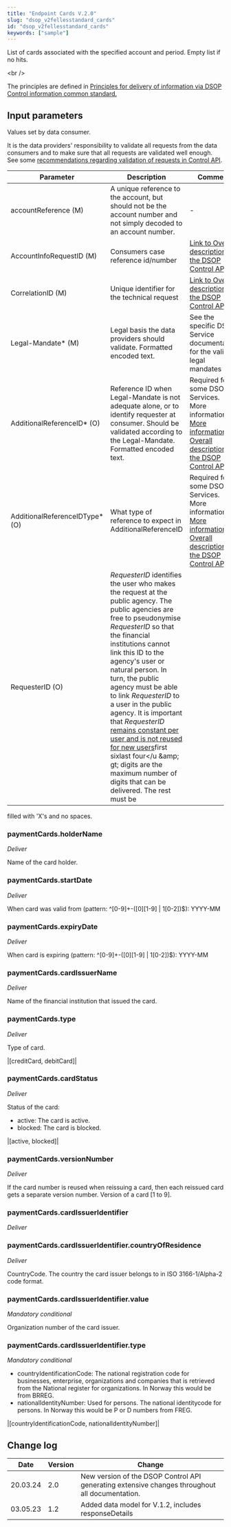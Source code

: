 ```yaml
---
title: "Endpoint Cards V.2.0"
slug: "dsop_v2fellesstandard_cards"
id: "dsop_v2fellesstandard_cards"
keywords: ["sample"]
---
```


List of cards associated with the specified account and period. Empty list if no hits.

<br \/>

The principles are defined in [Principles for delivery of information via DSOP Control information common standard.](https://dokumentasjon.dsop.no/dsop_v2fellesstandard_datamodel.html#principles-for-delivery-of-information-via-dsop-control-information-common-standard)

## Input parameters

Values set by data consumer.

It is the data providers' responsibility to validate all requests from the data consumers and to make sure that all
requests are validated well enough. See some [recommendations regarding validation of requests in Control API](https://dokumentasjon.dsop.no/dsop_v2fellesstandard_validation.html).

| Parameter | Description | Comment |
| -------------------------------- | --------------------------------------------------------------------------------------------------------------------------------------------------------------------------------------------------------------------------------------------------------------------------------------------------------------------------------------------------------------------------------------------------------------------------------------------- | ------------------------------------------------------------------------------------------------------------------------------------------------------------------------------------------------------------- |
| accountReference (M) | A unique reference to the account, but should not be the account number and not simply decoded to an account number. | - |
| AccountInfoRequestID (M) | Consumers case reference id/number | [Link to Overall description of the DSOP Control API](https://dokumentasjon.dsop.no/dsop_v2fellesstandard_specification_of_eoppslag.html) |
| CorrelationID (M) | Unique identifier for the technical request | [Link to Overall description of the DSOP Control API](https://dokumentasjon.dsop.no/dsop_v2fellesstandard_specification_of_eoppslag.html) |
| Legal-Mandate* (M) | Legal basis the data providers should validate. Formatted encoded text. | See the specific DSOP Service documentation for the valid legal mandates |
| AdditionalReferenceID* (O) | Reference ID when Legal-Mandate is not adequate alone, or to identify requester at consumer. Should be validated according to the Legal-Mandate. Formatted encoded text. | Required for some DSOP Services. More information in  [More information in Overall description of the DSOP Control API](https://dokumentasjon.dsop.no/dsop_v2fellesstandard_specification_of_eoppslag.html) |
| AdditionalReferenceIDType* (O) | What type of reference to expect in AdditionalReferenceID | Required for some DSOP Services. More information in  [More information in Overall description of the DSOP Control API](https://dokumentasjon.dsop.no/dsop_v2fellesstandard_specification_of_eoppslag.html) |
| RequesterID (O)	               | *RequesterID* identifies the user who makes the request at the public agency. The public agencies are free to pseudonymise *RequesterID* so that the financial institutions cannot link this ID to the agency's user or natural person. In turn, the public agency must be able to link *RequesterID* to a user in the public agency. It is important that *RequesterID* <u>remains constant per user and is not reused for new users</u>first six</u>last four</u &amp;amp; gt; digits are the maximum number of digits that can be delivered. The rest must be
filled with 'X's  and no spaces.

### paymentCards.holderName

*Deliver*

Name of the card holder.

### paymentCards.startDate

*Deliver*

When card was valid from (pattern: ^[0-9]+-([0][1-9]
|
1[0-2])$): YYYY-MM

### paymentCards.expiryDate

*Deliver*

When card is expiring  (pattern: ^[0-9]+-([0][1-9]
|
1[0-2])$): YYYY-MM

### paymentCards.cardIssuerName

*Deliver*

Name of the financial institution that issued the card.

### paymentCards.type

*Deliver*

Type of card.

|[creditCard, debitCard]|

### paymentCards.cardStatus

*Deliver*

Status of the card:
- active: The card is active.
- blocked: The card is blocked.

|[active, blocked]|

### paymentCards.versionNumber

*Deliver*

If the card number is reused when reissuing a card, then each reissued card gets a separate version number. Version of
a card [1 to 9].

### paymentCards.cardIssuerIdentifier

*Deliver*

### paymentCards.cardIssuerIdentifier.countryOfResidence

*Deliver*

CountryCode. The country the card issuer belongs to in ISO 3166-1/Alpha-2 code format.

### paymentCards.cardIssuerIdentifier.value

*Mandatory conditional*

Organization number of the card issuer.
### paymentCards.cardIssuerIdentifier.type

*Mandatory conditional*

* countryIdentificationCode: The national registration code for businesses, enterprise, organizations and companies that is retrieved from the National register for organizations. In Norway this would be from BRREG.
* nationalIdentityNumber: Used for persons. The national identitycode for persons. In Norway this would be P or D numbers from FREG.

|[countryIdentificationCode, nationalIdentityNumber]|

## Change log

| Date | Version | Change |
| ---------- | --------- | ------------------------------------------------------------------------------------------------ |
| 20.03.24 | 2.0 | New version of the DSOP Control API generating extensive changes throughout all documentation. |
| 03.05.23 | 1.2 | Added data model for V.1.2, includes responseDetails |

